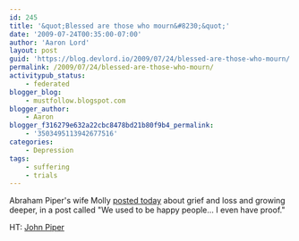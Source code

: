 ```yaml
---
id: 245
title: '&quot;Blessed are those who mourn&#8230;&quot;'
date: '2009-07-24T00:35:00-07:00'
author: 'Aaron Lord'
layout: post
guid: 'https://blog.devlord.io/2009/07/24/blessed-are-those-who-mourn/'
permalink: /2009/07/24/blessed-are-those-who-mourn/
activitypub_status:
    - federated
blogger_blog:
    - mustfollow.blogspot.com
blogger_author:
    - Aaron
blogger_f316279e632a22cbc8478bd21b80f9b4_permalink:
    - '3503495113942677516'
categories:
    - Depression
tags:
    - suffering
    - trials
---
```


Abraham Piper's wife Molly <a href="http://thepipers.wordpress.com/2009/07/23/we-used-to-be-happy-people-i-even-have-proof/">posted today</a> about grief and loss and growing deeper, in a post called "We used to be happy people... I even have proof."

HT: <a href="http://twitter.com/JohnPiper/status/2800796802">John Piper</a>
